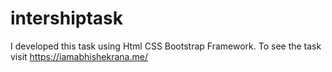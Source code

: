 # intershiptask
I developed this task using Html CSS Bootstrap Framework. To see the task visit https://iamabhishekrana.me/
